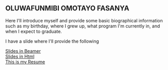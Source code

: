 ## OLUWAFUNMIBI OMOTAYO FASANYA

Here I'll introduce myself and provide some basic biographical information such as my birthday, where I grew up, what program I'm currently in, and when I expect to graduate.<br/>

I have a slide where I'll provide the following <br/>


[Slides in Beamer](Aboutmeslides)<br/>
[Slides in Html](Aboutmeslideshtml.html)<br/>
[This is my Resume](Oluwafunmibi_Resume.pdf)


